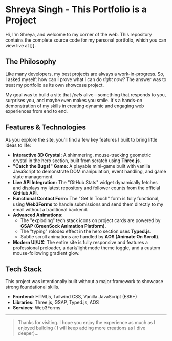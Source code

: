 # Shreya Singh - This Portfolio is a Project

Hi, I'm Shreya, and welcome to my corner of the web. 
This repository contains the complete source code for my personal portfolio, which you can view live at **[ ]**.

## The Philosophy

Like many developers, my best projects are always a work-in-progress. So, I asked myself: how can I prove what I can do *right now*? The answer was to treat my portfolio as its own showcase project.

My goal was to build a site that *feels* alive—something that responds to you, surprises you, and maybe even makes you smile. It's a hands-on demonstration of my skills in creating dynamic and engaging web experiences from end to end.

## Features & Technologies

As you explore the site, you'll find a few key features I built to bring little ideas to life:

*   **Interactive 3D Crystal:** A shimmering, mouse-tracking geometric crystal in the hero section, built from scratch using **Three.js**.
*   **"Catch the Bugs!" Game:** A playable mini-game built with vanilla JavaScript to demonstrate DOM manipulation, event handling, and game state management.
*   **Live API Integration:** The "GitHub Stats" widget dynamically fetches and displays my latest repository and follower counts from the official **GitHub API**.
*   **Functional Contact Form:** The "Get In Touch" form is fully functional, using **Web3Forms** to handle submissions and send them directly to my email without a traditional backend.
*   **Advanced Animations:**
    *   The "exploding" tech stack icons on project cards are powered by **GSAP (GreenSock Animation Platform)**.
    *   The "typing" rolodex effect in the hero section uses **Typed.js**.
    *   Subtle scroll animations are handled by **AOS (Animate On Scroll)**.
*   **Modern UI/UX:** The entire site is fully responsive and features a professional preloader, a dark/light mode theme toggle, and a custom mouse-following gradient glow.

## Tech Stack

This project was intentionally built without a major framework to showcase strong foundational skills.

*   **Frontend:** HTML5, Tailwind CSS, Vanilla JavaScript (ES6+)
*   **Libraries:** Three.js, GSAP, Typed.js, AOS
*   **Services:** Web3Forms

---

> Thanks for visiting. I hope you enjoy the experience as much as I enjoyed building ( I will keep adding more creations as I dive deeper)...
